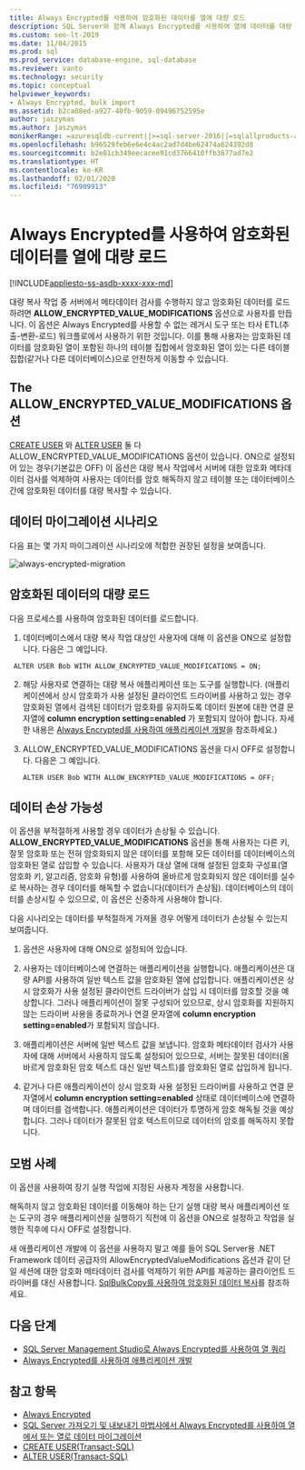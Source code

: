 ```yaml
---
title: Always Encrypted를 사용하여 암호화된 데이터를 열에 대량 로드
description: SQL Server와 함께 Always Encrypted를 사용하여 열에 데이터를 대량 로드하는 방법을 알아봅니다.
ms.custom: seo-lt-2019
ms.date: 11/04/2015
ms.prod: sql
ms.prod_service: database-engine, sql-database
ms.reviewer: vanto
ms.technology: security
ms.topic: conceptual
helpviewer_keywords:
- Always Encrypted, bulk import
ms.assetid: b2ca08ed-a927-40fb-9059-09496752595e
author: jaszymas
ms.author: jaszymas
monikerRange: =azuresqldb-current||>=sql-server-2016||=sqlallproducts-allversions||>=sql-server-linux-2017||=azuresqldb-mi-current
ms.openlocfilehash: b96529feb6e6e4c4ac2ad7d4be62474a624392d8
ms.sourcegitcommit: b2e81cb349eecacee91cd3766410ffb3677ad7e2
ms.translationtype: HT
ms.contentlocale: ko-KR
ms.lasthandoff: 02/01/2020
ms.locfileid: "76909913"
---
```

# <a name="bulk-load-encrypted-data-to-columns-using-always-encrypted"></a>Always Encrypted를 사용하여 암호화된 데이터를 열에 대량 로드
[!INCLUDE[appliesto-ss-asdb-xxxx-xxx-md](../../../includes/appliesto-ss-asdb-xxxx-xxx-md.md)]

대량 복사 작업 중 서버에서 메타데이터 검사를 수행하지 않고 암호화된 데이터를 로드하려면 **ALLOW_ENCRYPTED_VALUE_MODIFICATIONS** 옵션으로 사용자를 만듭니다. 이 옵션은 Always Encrypted를 사용할 수 없는 레거시 도구 또는 타사 ETL(추출-변환-로드) 워크플로에서 사용하기 위한 것입니다. 이를 통해 사용자는 암호화된 데이터를 암호화된 열이 포함된 하나의 테이블 집합에서 암호화된 열이 있는 다른 테이블 집합(같거나 다른 데이터베이스)으로 안전하게 이동할 수 있습니다.  

 ## <a name="the-allow_encrypted_value_modifications-option"></a>The ALLOW_ENCRYPTED_VALUE_MODIFICATIONS 옵션  
 [CREATE USER](../../../t-sql/statements/create-user-transact-sql.md) 와 [ALTER USER](../../../t-sql/statements/alter-user-transact-sql.md) 둘 다 ALLOW_ENCRYPTED_VALUE_MODIFICATIONS 옵션이 있습니다. ON으로 설정되어 있는 경우(기본값은 OFF) 이 옵션은 대량 복사 작업에서 서버에 대한 암호화 메타데이터 검사를 억제하여 사용자는 데이터를 암호 해독하지 않고 테이블 또는 데이터베이스 간에 암호화된 데이터를 대량 복사할 수 있습니다.  
  
## <a name="data-migration-scenarios"></a>데이터 마이그레이션 시나리오  
다음 표는 몇 가지 마이그레이션 시나리오에 적합한 권장된 설정을 보여줍니다.  
 
![always-encrypted-migration](../../../relational-databases/security/encryption/media/always-encrypted-migration.PNG "always-encrypted-migration")  

## <a name="bulk-loading-of-encrypted-data"></a>암호화된 데이터의 대량 로드  
다음 프로세스를 사용하여 암호화된 데이터를 로드합니다.  

1.  데이터베이스에서 대량 복사 작업 대상인 사용자에 대해 이 옵션을 ON으로 설정합니다. 다음은 그 예입니다.  
 
   ```  
    ALTER USER Bob WITH ALLOW_ENCRYPTED_VALUE_MODIFICATIONS = ON;  
   ```  

2.  해당 사용자로 연결하는 대량 복사 애플리케이션 또는 도구를 실행합니다. (애플리케이션에서 상시 암호화가 사용 설정된 클라이언트 드라이버를 사용하고 있는 경우 암호화된 열에서 검색된 데이터가 암호화를 유지하도록 데이터 원본에 대한 연결 문자열에 **column encryption setting=enabled** 가 포함되지 않아야 합니다. 자세한 내용은 [Always Encrypted를 사용하여 애플리케이션 개발](always-encrypted-client-development.md)을 참조하세요.)  
  
3.  ALLOW_ENCRYPTED_VALUE_MODIFICATIONS 옵션을 다시 OFF로 설정합니다. 다음은 그 예입니다.  

    ```  
    ALTER USER Bob WITH ALLOW_ENCRYPTED_VALUE_MODIFICATIONS = OFF;  
    ```  

## <a name="potential-for-data-corruption"></a>데이터 손상 가능성  
이 옵션을 부적절하게 사용할 경우 데이터가 손상될 수 있습니다. **ALLOW_ENCRYPTED_VALUE_MODIFICATIONS** 옵션을 통해 사용자는 다른 키, 잘못 암호화 또는 전혀 암호화되지 않은 데이터를 포함해 모든 데이터를 데이터베이스의 암호화된 열로 삽입할 수 있습니다. 사용자가 대상 열에 대해 설정된 암호화 구성표(열 암호화 키, 알고리즘, 암호화 유형)를 사용하여 올바르게 암호화되지 않은 데이터를 실수로 복사하는 경우 데이터를 해독할 수 없습니다(데이터가 손상됨). 데이터베이스의 데이터를 손상시킬 수 있으므로, 이 옵션은 신중하게 사용해야 합니다.  

다음 시나리오는 데이터를 부적절하게 가져올 경우 어떻게 데이터가 손상될 수 있는지 보여줍니다.  

1.  옵션은 사용자에 대해 ON으로 설정되어 있습니다.  
 
2.  사용자는 데이터베이스에 연결하는 애플리케이션을 실행합니다. 애플리케이션은 대량 API를 사용하여 일반 텍스트 값을 암호화된 열에 삽입합니다. 애플리케이션은 상시 암호화가 사용 설정된 클라이언트 드라이버가 삽입 시 데이터를 암호할 것을 예상합니다. 그러나 애플리케이션이 잘못 구성되어 있으므로, 상시 암호화를 지원하지 않는 드라이버 사용을 종료하거나 연결 문자열에 **column encryption setting=enabled**가 포함되지 않습니다.  

3.  애플리케이션은 서버에 일반 텍스트 값을 보냅니다. 암호화 메타데이터 검사가 사용자에 대해 서버에서 사용하지 않도록 설정되어 있으므로, 서버는 잘못된 데이터(올바르게 암호화된 암호 텍스트 대신 일반 텍스트)를 암호화된 열로 삽입하게 됩니다.  
 
4.  같거나 다른 애플리케이션이 상시 암호화 사용 설정된 드라이버를 사용하고 연결 문자열에서 **column encryption setting=enabled** 상태로 데이터베이스에 연결하며 데이터를 검색합니다. 애플리케이션은 데이터가 투명하게 암호 해독될 것을 예상합니다. 그러나 데이터가 잘못된 암호 텍스트이므로 데이터의 암호를 해독하지 못합니다.  

## <a name="best-practice"></a>모범 사례  
 
이 옵션을 사용하여 장기 실행 작업에 지정된 사용자 계정을 사용합니다.  
 
해독하지 않고 암호화된 데이터를 이동해야 하는 단기 실행 대량 복사 애플리케이션 또는 도구의 경우 애플리케이션을 실행하기 직전에 이 옵션을 ON으로 설정하고 작업을 실행한 직후에 다시 OFF로 설정합니다.  
 
새 애플리케이션 개발에 이 옵션을 사용하지 말고 예를 들어 SQL Server용 .NET Framework 데이터 공급자의 AllowEncryptedValueModifications 옵션과 같이 단일 세션에 대한 암호화 메타데이터 검사를 억제하기 위한 API를 제공하는 클라이언트 드라이버를 대신 사용합니다. [SqlBulkCopy를 사용하여 암호화된 데이터 복사](develop-using-always-encrypted-with-net-framework-data-provider.md#copying-encrypted-data-using-sqlbulkcopy)를 참조하세요. 

## <a name="next-steps"></a>다음 단계
- [SQL Server Management Studio로 Always Encrypted를 사용하여 열 쿼리](always-encrypted-query-columns-ssms.md)
- [Always Encrypted를 사용하여 애플리케이션 개발](always-encrypted-client-development.md)

## <a name="see-also"></a>참고 항목  
- [Always Encrypted](../../../relational-databases/security/encryption/always-encrypted-database-engine.md)
- [SQL Server 가져오기 및 내보내기 마법사에서 Always Encrypted를 사용하여 열에서 또는 열로 데이터 마이그레이션](always-encrypted-migrate-using-import-export-wizard.md)
- [CREATE USER&#40;Transact-SQL&#41;](../../../t-sql/statements/create-user-transact-sql.md)   
- [ALTER USER&#40;Transact-SQL&#41;](../../../t-sql/statements/alter-user-transact-sql.md)   

